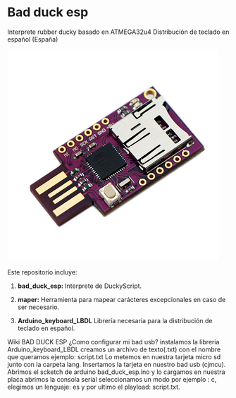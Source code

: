 # Bad duck esp
Interprete rubber ducky basado en ATMEGA32u4 
Distribución de teclado en español (España)

![Image description](https://github.com/Mandragoratools/Bad_duck_esp/blob/master/bad_usb_cjmcu.jpg)

Este repositorio incluye:

1. **bad_duck_esp:**
Interprete de DuckyScript.

2. **maper:**
Herramienta para mapear carácteres excepcionales en caso de ser necesario.

3. **Arduino_keyboard_LBDL**
Librería necesaria para la distribución de teclado en español.

Wiki BAD DUCK ESP
¿Como configurar mi bad usb?
instalamos la libreria Arduino_keyboard_LBDL
creamos un archivo de texto(.txt) con el nombre que queramos ejemplo: script.txt
Lo metemos en nuestra tarjeta micro sd junto con la carpeta lang.
Insertamos la tarjeta en nuestro bad usb (cjmcu).
Abrimos el scketch de arduino bad_duck_esp.ino y lo cargamos en nuestra placa
abrimos la consola serial seleccionamos un modo por ejemplo : c, elegimos un lenguaje: es y por ultimo el playload: script.txt.

